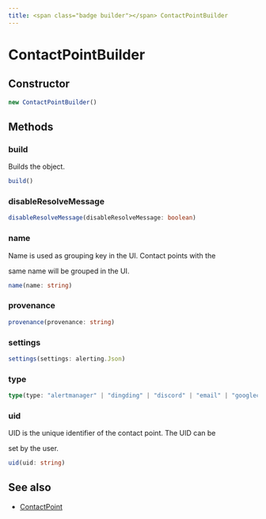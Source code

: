 ```yaml
---
title: <span class="badge builder"></span> ContactPointBuilder
---
```

# <span class="badge builder"></span> ContactPointBuilder

## Constructor

```typescript
new ContactPointBuilder()
```
## Methods

### <span class="badge object-method"></span> build

Builds the object.

```typescript
build()
```

### <span class="badge object-method"></span> disableResolveMessage

```typescript
disableResolveMessage(disableResolveMessage: boolean)
```

### <span class="badge object-method"></span> name

Name is used as grouping key in the UI. Contact points with the

same name will be grouped in the UI.

```typescript
name(name: string)
```

### <span class="badge object-method"></span> provenance

```typescript
provenance(provenance: string)
```

### <span class="badge object-method"></span> settings

```typescript
settings(settings: alerting.Json)
```

### <span class="badge object-method"></span> type

```typescript
type(type: "alertmanager" | "dingding" | "discord" | "email" | "googlechat" | "kafka" | "line" | "opsgenie" | "pagerduty" | "pushover" | "sensugo" | "slack" | "teams" | "telegram" | "threema" | "victorops" | "webhook" | "wecom")
```

### <span class="badge object-method"></span> uid

UID is the unique identifier of the contact point. The UID can be

set by the user.

```typescript
uid(uid: string)
```

## See also

 * <span class="badge object-type-interface"></span> [ContactPoint](./object-ContactPoint.md)
